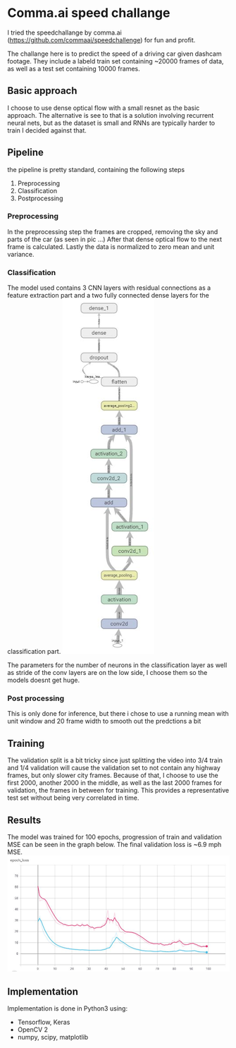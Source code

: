# Comma.ai speed challange

I tried the speedchallange by comma.ai (https://github.com/commaai/speedchallenge) for fun and profit.

The challange here is to predict the speed of a driving car given dashcam footage.
They include a labeld train set containing ~20000 frames of data, as well as a test set containing 10000 frames.

## Basic approach

I choose to use dense optical flow with a small resnet as the basic approach. The alternative is see to that is a solution involving recurrent neural nets, but as the dataset is small and RNNs are typically harder to train I decided against that.

## Pipeline
the pipeline is pretty standard, containing the following steps

1. Preprocessing
2. Classification
3. Postprocessing

### Preprocessing
In the preprocessing step the frames are cropped, removing the sky and parts of the car (as seen in pic ...)
After that dense optical flow to the next frame is calculated.
Lastly the data is normalized to zero mean and unit variance.

### Classification 

The model used contains 3 CNN layers with residual connections as a feature extraction part and a two fully connected dense layers for the classification part.
![architecture](/media/architecture.jpg)

The parameters for the number of neurons in the classification layer as well as stride of the conv layers are on the low side, I choose them so the models doesnt get huge.

### Post processing
This is only done for inference, but there i chose to use a running mean with unit window and 20 frame width to smooth out the predctions a bit

## Training 

The validation split is a bit tricky since just splitting the video into 3/4 train and 1/4 validation will cause the validation set to not contain any highway frames, but only slower city frames.
Because of that, I choose to use the first 2000, another 2000 in the middle, as well as the last 2000 frames for validation, the frames in between for training. This provides a representative test set without being very correlated in time.

## Results 
The model was trained for 100 epochs, progression of train and validation MSE can be seen in the graph below. The final validation loss is ~6.9 mph MSE.
![loss](/media/epoch_loss.jpg)

## Implementation
Implementation is done in Python3 using:
- Tensorflow, Keras
- OpenCV 2
- numpy, scipy, matplotlib
